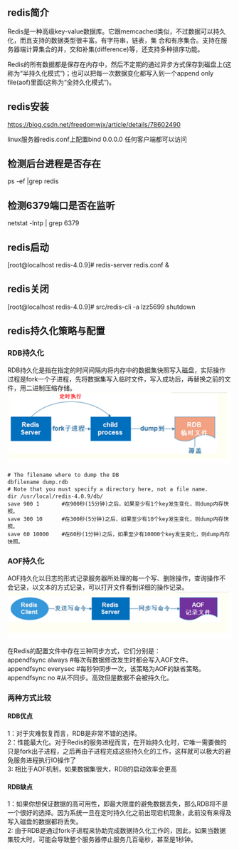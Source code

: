 ## redis简介
Redis是一种高级key-value数据库。它跟memcached类似，不过数据可以持久化，而且支持的数据类型很丰富。有字符串，链表，集 合和有序集合。支持在服务器端计算集合的并，交和补集(difference)等，还支持多种排序功能。<br>

Redis的所有数据都是保存在内存中，然后不定期的通过异步方式保存到磁盘上(这称为“半持久化模式”)；也可以把每一次数据变化都写入到一个append only file(aof)里面(这称为“全持久化模式”)。 

## redis安装
https://blog.csdn.net/freedomwjx/article/details/78602490

linux服务器redis.conf上配置bind 0.0.0.0 任何客户端都可以访问


## 检测后台进程是否存在
ps -ef |grep redis

## 检测6379端口是否在监听
netstat -lntp | grep 6379



## redis启动
[root@localhost redis-4.0.9]# redis-server redis.conf &


## redis关闭
[root@localhost redis-4.0.9]# src/redis-cli -a lzz5699  shutdown

## redis持久化策略与配置

### RDB持久化
RDB持久化是指在指定的时间间隔内将内存中的数据集快照写入磁盘，实际操作过程是fork一个子进程，先将数据集写入临时文件，写入成功后，再替换之前的文件，用二进制压缩存储。<br>
![RDB持久化](https://github.com/liuyanliang2015/BertNote/blob/master/pics/RDB.png)

    # The filename where to dump the DB
	dbfilename dump.rdb
	# Note that you must specify a directory here, not a file name.
	dir /usr/local/redis-4.0.9/db/
	save 900 1       #在900秒(15分钟)之后，如果至少有1个key发生变化，则dump内存快照。
	save 300 10      #在300秒(5分钟)之后，如果至少有10个key发生变化，则dump内存快照。
	save 60 10000    #在60秒(1分钟)之后，如果至少有10000个key发生变化，则dump内存快照。


### AOF持久化
AOF持久化以日志的形式记录服务器所处理的每一个写、删除操作，查询操作不会记录，以文本的方式记录，可以打开文件看到详细的操作记录。<br>
![AOF持久化](https://github.com/liuyanliang2015/BertNote/blob/master/pics/AOF.png) <br>

在Redis的配置文件中存在三种同步方式，它们分别是：<br>
appendfsync always      #每次有数据修改发生时都会写入AOF文件。<br>
appendfsync everysec    #每秒钟同步一次，该策略为AOF的缺省策略。<br>
appendfsync no          #从不同步。高效但是数据不会被持久化。<br>

### 两种方式比较
#### RDB优点
1：对于灾难恢复而言，RDB是非常不错的选择。<br>
2：性能最大化。对于Redis的服务进程而言，在开始持久化时，它唯一需要做的只是fork出子进程，之后再由子进程完成这些持久化的工作，这样就可以极大的避免服务进程执行IO操作了<br>
3: 相比于AOF机制，如果数据集很大，RDB的启动效率会更高<br>

#### RDB缺点
1：如果你想保证数据的高可用性，即最大限度的避免数据丢失，那么RDB将不是一个很好的选择。因为系统一旦在定时持久化之前出现宕机现象，此前没有来得及写入磁盘的数据都将丢失。<br>
2: 由于RDB是通过fork子进程来协助完成数据持久化工作的，因此，如果当数据集较大时，可能会导致整个服务器停止服务几百毫秒，甚至是1秒钟。



